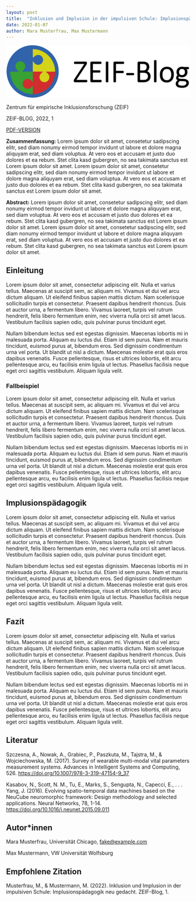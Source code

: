 ```yaml
---
layout: post
title:  "Inklusion und Implusion in der impulsiven Schule: Implusionspädagogik neu gedacht"
date: 2022-01-07
author: Mara Musterfrau, Max Mustermann
---
```


![](https://github.com/PawelKulawiak/zeif-test/blob/main/zeif-logo/zeif-logo.png?raw=true)

Zentrum für empirische Inklusionsforschung (ZEIF)

ZEIF-BLOG, 2022, 1

[PDF-VERSION](https://github.com/PawelKulawiak/zeif-test/raw/main/pdf/2022-01-07-beitrag-2022-1-musterfrau.pdf)

**Zusammenfassung:** Lorem ipsum dolor sit amet, consetetur sadipscing elitr, sed diam nonumy eirmod tempor invidunt ut labore et dolore magna aliquyam erat, sed diam voluptua. At vero eos et accusam et justo duo dolores et ea rebum. Stet clita kasd gubergren, no sea takimata sanctus est Lorem ipsum dolor sit amet. Lorem ipsum dolor sit amet, consetetur sadipscing elitr, sed diam nonumy eirmod tempor invidunt ut labore et dolore magna aliquyam erat, sed diam voluptua. At vero eos et accusam et justo duo dolores et ea rebum. Stet clita kasd gubergren, no sea takimata sanctus est Lorem ipsum dolor sit amet.

**Abstract:** Lorem ipsum dolor sit amet, consetetur sadipscing elitr, sed diam nonumy eirmod tempor invidunt ut labore et dolore magna aliquyam erat, sed diam voluptua. At vero eos et accusam et justo duo dolores et ea rebum. Stet clita kasd gubergren, no sea takimata sanctus est Lorem ipsum dolor sit amet. Lorem ipsum dolor sit amet, consetetur sadipscing elitr, sed diam nonumy eirmod tempor invidunt ut labore et dolore magna aliquyam erat, sed diam voluptua. At vero eos et accusam et justo duo dolores et ea rebum. Stet clita kasd gubergren, no sea takimata sanctus est Lorem ipsum dolor sit amet.

## Einleitung

Lorem ipsum dolor sit amet, consectetur adipiscing elit. Nulla et varius tellus. Maecenas at suscipit sem, ac aliquam mi. Vivamus et dui vel arcu dictum aliquam. Ut eleifend finibus sapien mattis dictum. Nam scelerisque sollicitudin turpis et consectetur. Praesent dapibus hendrerit rhoncus. Duis et auctor urna, a fermentum libero. Vivamus laoreet, turpis vel rutrum hendrerit, felis libero fermentum enim, nec viverra nulla orci sit amet lacus. Vestibulum facilisis sapien odio, quis pulvinar purus tincidunt eget.

Nullam bibendum lectus sed est egestas dignissim. Maecenas lobortis mi in malesuada porta. Aliquam eu luctus dui. Etiam id sem purus. Nam et mauris tincidunt, euismod purus at, bibendum eros. Sed dignissim condimentum urna vel porta. Ut blandit ut nisl a dictum. Maecenas molestie erat quis eros dapibus venenatis. Fusce pellentesque, risus et ultrices lobortis, elit arcu pellentesque arcu, eu facilisis enim ligula ut lectus. Phasellus facilisis neque eget orci sagittis vestibulum. Aliquam ligula velit.

### Fallbeispiel

Lorem ipsum dolor sit amet, consectetur adipiscing elit. Nulla et varius tellus. Maecenas at suscipit sem, ac aliquam mi. Vivamus et dui vel arcu dictum aliquam. Ut eleifend finibus sapien mattis dictum. Nam scelerisque sollicitudin turpis et consectetur. Praesent dapibus hendrerit rhoncus. Duis et auctor urna, a fermentum libero. Vivamus laoreet, turpis vel rutrum hendrerit, felis libero fermentum enim, nec viverra nulla orci sit amet lacus. Vestibulum facilisis sapien odio, quis pulvinar purus tincidunt eget.

Nullam bibendum lectus sed est egestas dignissim. Maecenas lobortis mi in malesuada porta. Aliquam eu luctus dui. Etiam id sem purus. Nam et mauris tincidunt, euismod purus at, bibendum eros. Sed dignissim condimentum urna vel porta. Ut blandit ut nisl a dictum. Maecenas molestie erat quis eros dapibus venenatis. Fusce pellentesque, risus et ultrices lobortis, elit arcu pellentesque arcu, eu facilisis enim ligula ut lectus. Phasellus facilisis neque eget orci sagittis vestibulum. Aliquam ligula velit.

## Implusionspädagogik

Lorem ipsum dolor sit amet, consectetur adipiscing elit. Nulla et varius tellus. Maecenas at suscipit sem, ac aliquam mi. Vivamus et dui vel arcu dictum aliquam. Ut eleifend finibus sapien mattis dictum. Nam scelerisque sollicitudin turpis et consectetur. Praesent dapibus hendrerit rhoncus. Duis et auctor urna, a fermentum libero. Vivamus laoreet, turpis vel rutrum hendrerit, felis libero fermentum enim, nec viverra nulla orci sit amet lacus. Vestibulum facilisis sapien odio, quis pulvinar purus tincidunt eget.

Nullam bibendum lectus sed est egestas dignissim. Maecenas lobortis mi in malesuada porta. Aliquam eu luctus dui. Etiam id sem purus. Nam et mauris tincidunt, euismod purus at, bibendum eros. Sed dignissim condimentum urna vel porta. Ut blandit ut nisl a dictum. Maecenas molestie erat quis eros dapibus venenatis. Fusce pellentesque, risus et ultrices lobortis, elit arcu pellentesque arcu, eu facilisis enim ligula ut lectus. Phasellus facilisis neque eget orci sagittis vestibulum. Aliquam ligula velit.

## Fazit

Lorem ipsum dolor sit amet, consectetur adipiscing elit. Nulla et varius tellus. Maecenas at suscipit sem, ac aliquam mi. Vivamus et dui vel arcu dictum aliquam. Ut eleifend finibus sapien mattis dictum. Nam scelerisque sollicitudin turpis et consectetur. Praesent dapibus hendrerit rhoncus. Duis et auctor urna, a fermentum libero. Vivamus laoreet, turpis vel rutrum hendrerit, felis libero fermentum enim, nec viverra nulla orci sit amet lacus. Vestibulum facilisis sapien odio, quis pulvinar purus tincidunt eget.

Nullam bibendum lectus sed est egestas dignissim. Maecenas lobortis mi in malesuada porta. Aliquam eu luctus dui. Etiam id sem purus. Nam et mauris tincidunt, euismod purus at, bibendum eros. Sed dignissim condimentum urna vel porta. Ut blandit ut nisl a dictum. Maecenas molestie erat quis eros dapibus venenatis. Fusce pellentesque, risus et ultrices lobortis, elit arcu pellentesque arcu, eu facilisis enim ligula ut lectus. Phasellus facilisis neque eget orci sagittis vestibulum. Aliquam ligula velit.

## Literatur

Szczesna, A., Nowak, A., Grabiec, P., Paszkuta, M., Tajstra, M., & Wojciechowska, M. (2017). Survey of wearable multi-modal vital parameters measurement systems. Advances in Intelligent Systems and Computing, 526. https://doi.org/10.1007/978-3-319-47154-9_37

Kasabov, N., Scott, N. M., Tu, E., Marks, S., Sengupta, N., Capecci, E., . . . Yang, J. (2016). Evolving spatio-temporal data machines based on the NeuCube neuromorphic framework: Design methodology and selected applications. Neural Networks, 78, 1-14. https://doi.org/10.1016/j.neunet.2015.09.011

## Autor\*innen

Mara Musterfrau, Universität Chicago, <fake@example.com>

Max Mustermann, VW Universität Wolfsburg

## Empfohlene Zitation

Musterfrau, M., & Mustermann, M. (2022). Inklusion und Implusion in der impulsiven Schule: Implusionspädagogik neu gedacht. ZEIF-Blog, 1.